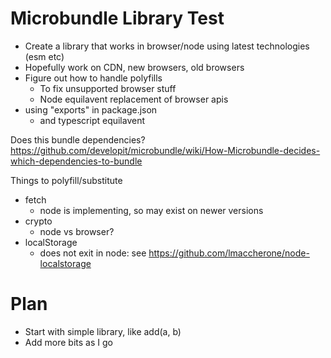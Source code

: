 # Microbundle Library Test

- Create a library that works in browser/node using latest technologies (esm etc)
- Hopefully work on CDN, new browsers, old browsers
- Figure out how to handle polyfills
  - To fix unsupported browser stuff
  - Node equilavent replacement of browser apis
- using "exports" in package.json
  - and typescript equilavent

Does this bundle dependencies?
https://github.com/developit/microbundle/wiki/How-Microbundle-decides-which-dependencies-to-bundle

Things to polyfill/substitute
- fetch
  - node is implementing, so may exist on newer versions
- crypto
  - node vs browser?
- localStorage
  - does not exit in node: see https://github.com/lmaccherone/node-localstorage


# Plan

- Start with simple library, like add(a, b)
- Add more bits as I go